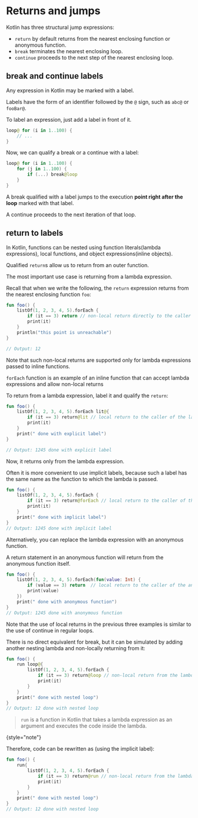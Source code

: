 # Returns and jumps

Kotlin has three structural jump expressions:
- `return` by default returns from the nearest enclosing function or anonymous function.
- `break` terminates the nearest enclosing loop.
- `continue` proceeds to the next step of the nearest enclosing loop.

## break and continue labels

Any expression in Kotlin may be marked with a label.

Labels have the form of an identifier followed by the `@` sign, such as `abc@` or `fooBar@`.

To label an expression, just add a label in front of it.

```Kotlin
loop@ for (i in 1..100) {
    // ...
}
```

Now, we can qualify a break or a continue with a label:

```Kotlin
loop@ for (i in 1..100) {
    for (j in 1..100) {
        if (...) break@loop
    }
}
```

A break qualified with a label jumps to the execution **point right after the loop** marked with that label.

A continue proceeds to the next iteration of that loop.

## return to labels

In Kotlin, functions can be nested using function literals(lambda expressions), local functions, and object expressions(inline objects).

Qualified `return`s allow us to return from an outer function.

The most important use case is returning from a lambda expression.

Recall that when we write the following, the `return` expression returns from the nearest enclosing function `foo`:

```Kotlin
fun foo() {
    listOf(1, 2, 3, 4, 5).forEach {
        if (it == 3) return // non-local return directly to the caller of foo()
        print(it)
    }
    println("this point is unreachable")
}

// Output: 12
```

<note>
Note that such non-local returns are supported only for lambda expressions passed to inline functions. 

`forEach` function is an example of an inline function that can accept lambda expressions and allow non-local returns
</note>

To return from a lambda expression, label it and qualify the `return`:

```Kotlin
fun foo() {
    listOf(1, 2, 3, 4, 5).forEach lit@{
        if (it == 3) return@lit // local return to the caller of the lambda - the forEach loop
        print(it)
    }
    print(" done with explicit label")
}

// Output: 1245 done with explicit label
```

Now, it returns only from the lambda expression.

Often it is more convenient to use implicit labels, because such a label has the same name as the function to which the lambda is passed.

```Kotlin
fun foo() {
    listOf(1, 2, 3, 4, 5).forEach {
        if (it == 3) return@forEach // local return to the caller of the lambda - the forEach loop
        print(it)
    }
    print(" done with implicit label")
}
// Output: 1245 done with implicit label
```

Alternatively, you can replace the lambda expression with an anonymous function.

A return statement in an anonymous function will return from the anonymous function itself.

```Kotlin
fun foo() {
    listOf(1, 2, 3, 4, 5).forEach(fun(value: Int) {
        if (value == 3) return  // local return to the caller of the anonymous function - the forEach loop
        print(value)
    })
    print(" done with anonymous function")
}
// Output: 1245 done with anonymous function
```

<note>
Note that the use of local returns in the previous three examples is similar to the use of continue in regular loops.
</note>

There is no direct equivalent for break, but it can be simulated by adding another nesting lambda and non-locally returning from it:

```Kotlin
fun foo() {
    run loop@{
        listOf(1, 2, 3, 4, 5).forEach {
            if (it == 3) return@loop // non-local return from the lambda passed to run
            print(it)
        }
    }
    print(" done with nested loop")
}
// Output: 12 done with nested loop
```

> `run` is a function in Kotlin that takes a lambda expression as an argument and executes the code inside the lambda.
>
{style="note"}

Therefore, code can be rewritten as (using the implicit label):

```Kotlin
fun foo() {
    run{
        listOf(1, 2, 3, 4, 5).forEach {
            if (it == 3) return@run // non-local return from the lambda passed to run
            print(it)
        }
    }
    print(" done with nested loop")
}
// Output: 12 done with nested loop
```